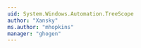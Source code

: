 ```yaml
---
uid: System.Windows.Automation.TreeScope
author: "Xansky"
ms.author: "mhopkins"
manager: "ghogen"
---
```

